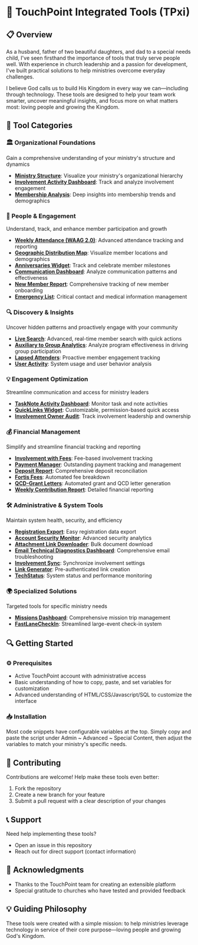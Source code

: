 # 🚀 TouchPoint Integrated Tools (TPxi)

## 📋 Overview

As a husband, father of two beautiful daughters, and dad to a special needs child, I've seen firsthand the importance of tools that truly serve people well. With experience in church leadership and a passion for development, I've built practical solutions to help ministries overcome everyday challenges.

I believe God calls us to build His Kingdom in every way we can—including through technology. These tools are designed to help your team work smarter, uncover meaningful insights, and focus more on what matters most: loving people and growing the Kingdom.

## 🌟 Tool Categories

### 🏛️ Organizational Foundations
Gain a comprehensive understanding of your ministry's structure and dynamics

- **[Ministry Structure](https://github.com/bswaby/Touchpoint/tree/main/TPxi/Ministry%20Structure)**: Visualize your ministry's organizational hierarchy
- **[Involvement Activity Dashboard](https://github.com/bswaby/Touchpoint/tree/main/TPxi/Involvement%20Activity%20Dashboard)**: Track and analyze involvement engagement
- **[Membership Analysis](https://github.com/bswaby/Touchpoint/tree/main/TPxi/Membership%20Analysis)**: Deep insights into membership trends and demographics

### 👥 People & Engagement
Understand, track, and enhance member participation and growth

- **[Weekly Attendance (WAAG 2.0)](https://github.com/bswaby/Touchpoint/tree/main/TPxi/Weekly%20Attendance)**: Advanced attendance tracking and reporting
- **[Geographic Distribution Map](https://github.com/bswaby/Touchpoint/tree/main/TPxi/Geographic%20Distribution%20Map)**: Visualize member locations and demographics
- **[Anniversaries Widget](https://github.com/bswaby/Touchpoint/tree/main/TPxi/Anniversaries)**: Track and celebrate member milestones
- **[Communication Dashboard](https://github.com/bswaby/Touchpoint/tree/main/TPxi/Communication%20Dashboard)**: Analyze communication patterns and effectiveness
- **[New Member Report](https://github.com/bswaby/Touchpoint/tree/main/TPxi/New%20Member%20Report)**: Comprehensive tracking of new member onboarding
- **[Emergency List](https://github.com/bswaby/Touchpoint/tree/main/TPxi/Emergency%20List)**: Critical contact and medical information management

### 🔍 Discovery & Insights
Uncover hidden patterns and proactively engage with your community

- **[Live Search](https://github.com/bswaby/Touchpoint/tree/main/TPxi/Live%20Search)**: Advanced, real-time member search with quick actions
- **[Auxiliary to Group Analytics](https://github.com/bswaby/Touchpoint/tree/main/TPxi/Auxiliary%20to%20Group%20Analytics)**: Analyze program effectiveness in driving group participation
- **[Lapsed Attenders](https://github.com/bswaby/Touchpoint/tree/main/TPxi/Lapsed%20Attenders)**: Proactive member engagement tracking
- **[User Activity](https://github.com/bswaby/Touchpoint/tree/main/TPxi/User%20Activity)**: System usage and user behavior analysis

### 💡 Engagement Optimization
Streamline communication and access for ministry leaders

- **[TaskNote Activity Dashboard](https://github.com/bswaby/Touchpoint/tree/main/TPxi/TaskNote%20Activity%20Dashboard)**: Monitor task and note activities
- **[QuickLinks Widget](https://github.com/bswaby/Touchpoint/tree/main/TPxi/Widget%20QuickLinks)**: Customizable, permission-based quick access
- **[Involvement Owner Audit](https://github.com/bswaby/Touchpoint/tree/main/TPxi/Involvement%20Notification%20Audit%20Tool)**: Track involvement leadership and ownership

### 💰 Financial Management
Simplify and streamline financial tracking and reporting

- **[Involvement with Fees](https://github.com/bswaby/Touchpoint/tree/main/TPxi/Involvements%20with%20Fees)**: Fee-based involvement tracking
- **[Payment Manager](https://github.com/bswaby/Touchpoint/tree/main/TPxi/Payment%20Manager)**: Outstanding payment tracking and management
- **[Deposit Report](https://github.com/bswaby/Touchpoint/tree/main/TPxi/Deposit%20Report)**: Comprehensive deposit reconciliation
- **[Fortis Fees](https://github.com/bswaby/Touchpoint/tree/main/Finance/FortisFees)**: Automated fee breakdown
- **[QCD-Grant Letters](https://github.com/bswaby/Touchpoint/tree/main/Finance/QCD-GrantLetters)**: Automated grant and QCD letter generation
- **[Weekly Contribution Report](https://github.com/bswaby/Touchpoint/tree/main/TPxi/Contribution%20Report)**: Detailed financial reporting

### 🛠️ Administrative & System Tools
Maintain system health, security, and efficiency

- **[Registration Export](https://github.com/bswaby/Touchpoint/tree/main/TPxi/Registration%20Export)**: Easy registration data export
- **[Account Security Monitor](https://github.com/bswaby/Touchpoint/tree/main/TPxi/Account%20Security%20Monitor)**: Advanced security analytics
- **[Attachment Link Downloader](https://github.com/bswaby/Touchpoint/tree/main/TPxi/Attachment%20Link%20Generator)**: Bulk document download
- **[Email Technical Diagnostics Dashboard](https://github.com/bswaby/Touchpoint/tree/main/TPxi/Email%20Technical%20Diagnostics)**: Comprehensive email troubleshooting
- **[Involvement Sync](https://github.com/bswaby/Touchpoint/tree/main/TPxi/Involvement%20Sync)**: Synchronize involvement settings
- **[Link Generator](https://github.com/bswaby/Touchpoint/tree/main/TPxi/Link%20Generator)**: Pre-authenticated link creation
- **[TechStatus](https://github.com/bswaby/Touchpoint/blob/main/Python%20Scripts/TechStatus/TechStatus)**: System status and performance monitoring

### 🌍 Specialized Solutions
Targeted tools for specific ministry needs

- **[Missions Dashboard](https://github.com/bswaby/Touchpoint/tree/main/Missions/MissionsDashboard)**: Comprehensive mission trip management
- **[FastLaneCheckIn](https://github.com/bswaby/Touchpoint/tree/main/TPxi/FastLaneCheckIn)**: Streamlined large-event check-in system

## 🔍 Getting Started

### ⚙️ Prerequisites
- Active TouchPoint account with administrative access
- Basic understanding of how to copy, paste, and set variables for customization
- Advanced understanding of HTML/CSS/Javascript/SQL to customize the interface

### 📥 Installation
Most code snippets have configurable variables at the top. Simply copy and paste the script under Admin ~ Advanced ~ Special Content, then adjust the variables to match your ministry's specific needs.

## 👥 Contributing
Contributions are welcome! Help make these tools even better:
1. Fork the repository
2. Create a new branch for your feature
3. Submit a pull request with a clear description of your changes

## 📞 Support
Need help implementing these tools?
- Open an issue in this repository
- Reach out for direct support (contact information)

## 🙏 Acknowledgments
- Thanks to the TouchPoint team for creating an extensible platform
- Special gratitude to churches who have tested and provided feedback

## 💡 Guiding Philosophy
These tools were created with a simple mission: to help ministries leverage technology in service of their core purpose—loving people and growing God's Kingdom.
